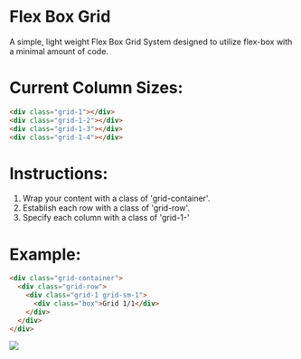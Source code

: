 # Flex Box Grid
A simple, light weight Flex Box Grid System designed to utilize flex-box with a minimal amount of code.

Current Column Sizes:
===
```HTML
<div class="grid-1"></div>
<div class="grid-1-2"></div>
<div class="grid-1-3"></div>
<div class="grid-1-4"></div>
```

Instructions:
===
1. Wrap your content with a class of 'grid-container'.
2. Establish each row with a class of 'grid-row'.
3. Specify each column with a class of 'grid-1-'

Example:
===
```HTML
<div class="grid-container">
  <div class="grid-row">
    <div class="grid-1 grid-sm-1">
      <div class="box">Grid 1/1</div>
    </div>
  </div>
</div>
```

![](https://raw.githubusercontent.com/stephenherko/flex-box-grid/master/screenshot.png)
